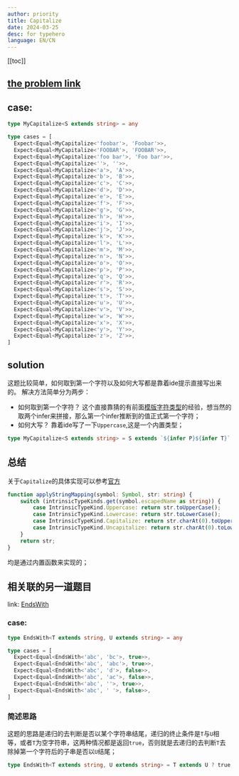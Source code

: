 ```yaml
---
author: priority
title: Capitalize
date: 2024-03-25
desc: for typehero
language: EN/CN
---
```


[[toc]]

## [the problem link](https://typehero.dev/challenge/capitalize)

## case:  
```typescript
type MyCapitalize<S extends string> = any
```

```typescript
type cases = [
  Expect<Equal<MyCapitalize<'foobar'>, 'Foobar'>>,
  Expect<Equal<MyCapitalize<'FOOBAR'>, 'FOOBAR'>>,
  Expect<Equal<MyCapitalize<'foo bar'>, 'Foo bar'>>,
  Expect<Equal<MyCapitalize<''>, ''>>,
  Expect<Equal<MyCapitalize<'a'>, 'A'>>,
  Expect<Equal<MyCapitalize<'b'>, 'B'>>,
  Expect<Equal<MyCapitalize<'c'>, 'C'>>,
  Expect<Equal<MyCapitalize<'d'>, 'D'>>,
  Expect<Equal<MyCapitalize<'e'>, 'E'>>,
  Expect<Equal<MyCapitalize<'f'>, 'F'>>,
  Expect<Equal<MyCapitalize<'g'>, 'G'>>,
  Expect<Equal<MyCapitalize<'h'>, 'H'>>,
  Expect<Equal<MyCapitalize<'i'>, 'I'>>,
  Expect<Equal<MyCapitalize<'j'>, 'J'>>,
  Expect<Equal<MyCapitalize<'k'>, 'K'>>,
  Expect<Equal<MyCapitalize<'l'>, 'L'>>,
  Expect<Equal<MyCapitalize<'m'>, 'M'>>,
  Expect<Equal<MyCapitalize<'n'>, 'N'>>,
  Expect<Equal<MyCapitalize<'o'>, 'O'>>,
  Expect<Equal<MyCapitalize<'p'>, 'P'>>,
  Expect<Equal<MyCapitalize<'q'>, 'Q'>>,
  Expect<Equal<MyCapitalize<'r'>, 'R'>>,
  Expect<Equal<MyCapitalize<'s'>, 'S'>>,
  Expect<Equal<MyCapitalize<'t'>, 'T'>>,
  Expect<Equal<MyCapitalize<'u'>, 'U'>>,
  Expect<Equal<MyCapitalize<'v'>, 'V'>>,
  Expect<Equal<MyCapitalize<'w'>, 'W'>>,
  Expect<Equal<MyCapitalize<'x'>, 'X'>>,
  Expect<Equal<MyCapitalize<'y'>, 'Y'>>,
  Expect<Equal<MyCapitalize<'z'>, 'Z'>>,
]
```

## solution
这题比较简单，如何取到第一个字符以及如何大写都是靠着ide提示直接写出来的。
解决方法简单分为两步：
* 如何取到第一个字符？
这个直接靠猜的有前面[模版字符类型](./Absolute.md)的经验，想当然的取两个infer来拼接，那么第一个infer推断到的值正式第一个字符；
* 如何大写？
靠着ide写了一下`Uppercase`,这是一个内置类型；


```typescript 
type MyCapitalize<S extends string> = S extends `${infer P}${infer T}` ? `${Uppercase<P>}${T}` : S
```

## 总结
关于`Capitalize`的具体实现可以参考[官方](https://www.typescriptlang.org/docs/handbook/2/template-literal-types.html#uppercasestringtype)
```typescript
function applyStringMapping(symbol: Symbol, str: string) {
    switch (intrinsicTypeKinds.get(symbol.escapedName as string)) {
        case IntrinsicTypeKind.Uppercase: return str.toUpperCase();
        case IntrinsicTypeKind.Lowercase: return str.toLowerCase();
        case IntrinsicTypeKind.Capitalize: return str.charAt(0).toUpperCase() + str.slice(1);
        case IntrinsicTypeKind.Uncapitalize: return str.charAt(0).toLowerCase() + str.slice(1);
    }
    return str;
}
```
均是通过内置函数来实现的；

## 相关联的另一道题目

link: [EndsWith](https://typehero.dev/challenge/endswith)

### case:
```typescript
type EndsWith<T extends string, U extends string> = any
```
```typescript
type cases = [
  Expect<Equal<EndsWith<'abc', 'bc'>, true>>,
  Expect<Equal<EndsWith<'abc', 'abc'>, true>>,
  Expect<Equal<EndsWith<'abc', 'd'>, false>>,
  Expect<Equal<EndsWith<'abc', 'ac'>, false>>,
  Expect<Equal<EndsWith<'abc', ''>, true>>,
  Expect<Equal<EndsWith<'abc', ' '>, false>>,
]
```



### 简述思路
这题的思路是递归的去判断是否以某个字符串结尾，递归的终止条件是`T`与`U`相等，或者`T`为空字符串，这两种情况都是返回`true`，否则就是去递归的去判断`T`去除掉第一个字符后的子串是否以`U`结尾；

```typescript
type EndsWith<T extends string, U extends string> = T extends U ? true : T extends `${infer P}${infer K}` ? EndsWith<K,U> : false
```

